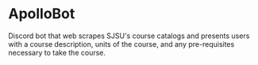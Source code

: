 # ApolloBot
Discord bot that web scrapes SJSU's course catalogs and presents users with a course description, units of the course, and any pre-requisites necessary to take the course.
